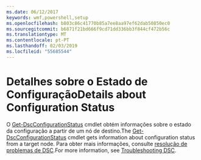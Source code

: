 ```yaml
---
ms.date: 06/12/2017
keywords: wmf,powershell,setup
ms.openlocfilehash: b803c86c41770b85a7ee8aa97ef62dab50850ec0
ms.sourcegitcommit: b6871f21bd666f9cd71dd336bb3f844cf472b56c
ms.translationtype: MT
ms.contentlocale: pt-PT
ms.lasthandoff: 02/03/2019
ms.locfileid: "55685544"
---
```

# <a name="details-about-configuration-status"></a><span data-ttu-id="dcf21-102">Detalhes sobre o Estado de Configuração</span><span class="sxs-lookup"><span data-stu-id="dcf21-102">Details about Configuration Status</span></span>

<span data-ttu-id="dcf21-103">O [Get-DscConfigurationStatus](https://technet.microsoft.com/library/mt517868.aspx) cmdlet obtém informações sobre o estado da configuração a partir de um nó de destino.</span><span class="sxs-lookup"><span data-stu-id="dcf21-103">The [Get-DscConfigurationStatus](https://technet.microsoft.com/library/mt517868.aspx) cmdlet gets information about configuration status from a target node.</span></span>
<span data-ttu-id="dcf21-104">Para obter mais informações, consulte [resolução de problemas de DSC](https://msdn.microsoft.com/powershell/dsc/troubleshooting).</span><span class="sxs-lookup"><span data-stu-id="dcf21-104">For more information, see [Troubleshooting DSC](https://msdn.microsoft.com/powershell/dsc/troubleshooting).</span></span>
